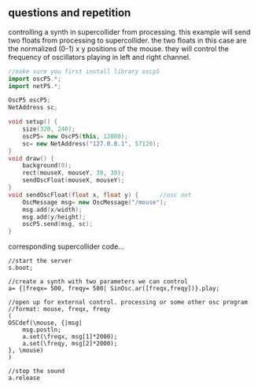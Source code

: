 questions and repetition
--

controlling a synth in supercollider from processing. this example will send two floats from processing to supercollider. the two floats in this case are the normalized (0-1) x y positions of the mouse. they will control the frequency of oscillators playing in left and right channel.

```cpp
//make sure you first install library oscp5
import oscP5.*;
import netP5.*;

OscP5 oscP5;
NetAddress sc;

void setup() {
    size(320, 240);
    oscP5= new OscP5(this, 12000);
    sc= new NetAddress("127.0.0.1", 57120);
}
void draw() {
    background(0);
    rect(mouseX, mouseY, 30, 30);
    sendOscFloat(mouseX, mouseY);
}
void sendOscFloat(float x, float y) {      //osc out
    OscMessage msg= new OscMessage("/mouse");
    msg.add(x/width);
    msg.add(y/height);
    oscP5.send(msg, sc);
}
```

corresponding supercollider code...

```
//start the server
s.boot;

//create a synth with two parameters we can control
a= {|freqx= 500, freqy= 500| SinOsc.ar([freqx,freqy])}.play;

//open up for external control. processing or some other osc program
//format: mouse, freqx, freqy
(
OSCdef(\mouse, {|msg|
    msg.postln;
    a.set(\freqx, msg[1]*2000);
    a.set(\freqy, msg[2]*2000);
}, \mouse)
)

//stop the sound
a.release
```
